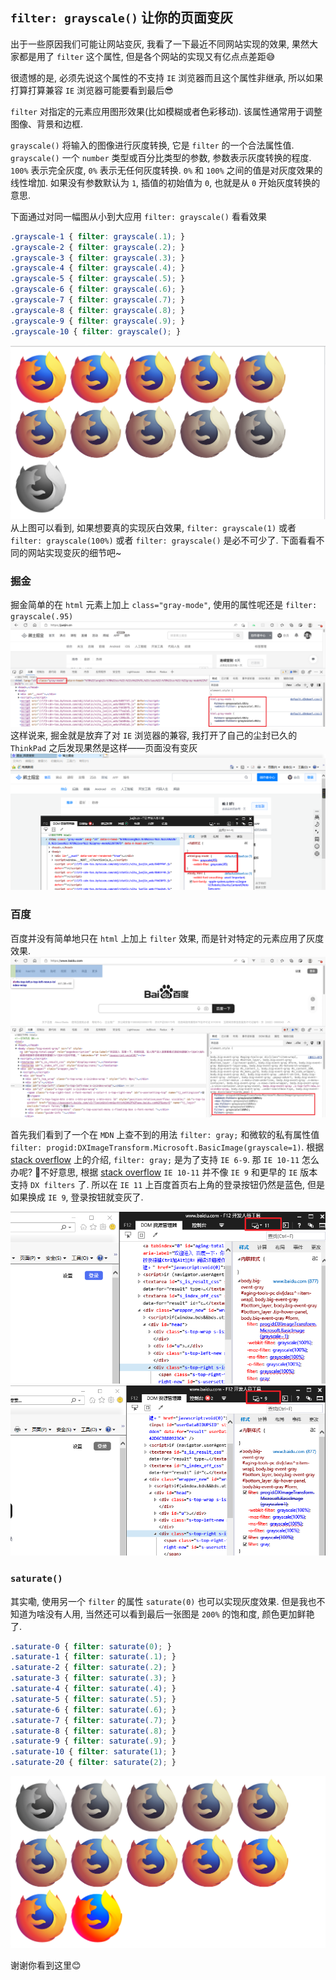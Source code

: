 ## `filter: grayscale()` 让你的页面变灰

出于一些原因我们可能让网站变灰, 我看了一下最近不同网站实现的效果, 果然大家都是用了 `filter` 这个属性, 但是各个网站的实现又有亿点点差距😅

很遗憾的是, 必须先说这个属性的不支持 `IE` 浏览器而且这个属性非继承, 所以如果打算打算兼容 `IE` 浏览器可能要看到最后😎

`filter` 对指定的元素应用图形效果(比如模糊或者色彩移动). 该属性通常用于调整图像、背景和边框. 

`grayscale()` 将输入的图像进行灰度转换, 它是 `filter` 的一个合法属性值. `grayscale()` 一个 `number` 类型或百分比类型的参数, 参数表示灰度转换的程度. `100%` 表示完全灰度, `0%` 表示无任何灰度转换. `0%` 和 `100%` 之间的值是对灰度效果的线性增加. 如果没有参数默认为 `1`, 插值的初始值为 `0`, 也就是从 `0` 开始灰度转换的意思.

下面通过对同一幅图从小到大应用 `filter: grayscale()` 看看效果
```css
.grayscale-1 { filter: grayscale(.1); }
.grayscale-2 { filter: grayscale(.2); }
.grayscale-3 { filter: grayscale(.3); }
.grayscale-4 { filter: grayscale(.4); }
.grayscale-5 { filter: grayscale(.5); }
.grayscale-6 { filter: grayscale(.6); }
.grayscale-7 { filter: grayscale(.7); }
.grayscale-8 { filter: grayscale(.8); }
.grayscale-9 { filter: grayscale(.9); }
.grayscale-10 { filter: grayscale(); }
```
![](../image/Snipaste_2022-12-04_16-45-25.png)
从上图可以看到, 如果想要真的实现灰白效果, `filter: grayscale(1)` 或者 `filter: grayscale(100%)` 或者 `filter: grayscale()` 是必不可少了. 下面看看不同的网站实现变灰的细节吧~

### 掘金

掘金简单的在 `html` 元素上加上 `class="gray-mode"`, 使用的属性呢还是 `filter: grayscale(.95)`
![](../image/Snipaste_2022-12-04_16-49-33.png)
这样说来, 掘金就是放弃了对 `IE` 浏览器的兼容, 我打开了自己的尘封已久的 `ThinkPad` 之后发现果然是这样——页面没有变灰
![](../image/Snipaste_2022-12-03_19-54-31.png)

### 百度
百度并没有简单地只在 `html` 上加上 `filter` 效果, 而是针对特定的元素应用了灰度效果.
![](../image/Snipaste_2022-12-04_16-57-13.png)

首先我们看到了一个在 `MDN` 上查不到的用法 `filter: gray;` 和微软的私有属性值 `filter: progid:DXImageTransform.Microsoft.BasicImage(grayscale=1)`. 根据 [stack overflow](https://stackoverflow.com/questions/609273/convert-an-image-to-grayscale-in-html-css/8612047#8612047) 上的介绍, `filter: gray;` 是为了支持 `IE 6-9`. 那 `IE 10-11` 怎么办呢? 😬不好意思, 根据 [stack overflow](https://stackoverflow.com/questions/14813142/internet-explorer-10-how-to-apply-grayscale-filter/14818991#14818991) `IE 10-11` 并不像 `IE 9` 和更早的 `IE` 版本支持 `DX filters` 了. 所以在 `IE 11` 上百度首页右上角的登录按钮仍然是蓝色, 但是如果换成 `IE 9`, 登录按钮就变灰了.

![](../image/Snipaste_2022-12-05_20-59-39.png)
![](../image/Snipaste_2022-12-05_21-00-06.png)

### `saturate()`
其实嘞, 使用另一个 `filter` 的属性 `saturate(0)` 也可以实现灰度效果. 但是我也不知道为啥没有人用, 当然还可以看到最后一张图是 `200%` 的饱和度, 颜色更加鲜艳了.
```css
.saturate-0 { filter: saturate(0); }
.saturate-1 { filter: saturate(.1); }
.saturate-2 { filter: saturate(.2); }
.saturate-3 { filter: saturate(.3); }
.saturate-4 { filter: saturate(.4); }
.saturate-5 { filter: saturate(.5); }
.saturate-6 { filter: saturate(.6); }
.saturate-7 { filter: saturate(.7); }
.saturate-8 { filter: saturate(.8); }
.saturate-9 { filter: saturate(.9); }
.saturate-10 { filter: saturate(1); }
.saturate-20 { filter: saturate(2); }
```
![](../image/Snipaste_2022-12-04_20-09-41.png)

谢谢你看到这里😊
